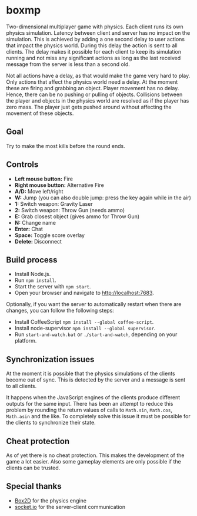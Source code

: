 # boxmp
Two-dimensional multiplayer game with physics. Each client runs its own physics simulation. Latency between client and server has no impact on the simulation. This is achieved by adding a one second delay to user actions that impact the physics world. During this delay the action is sent to all clients. The delay makes it possible for each client to keep its simulation running and not miss any significant actions as long as the last received message from the server is less than a second old.

Not all actions have a delay, as that would make the game very hard to play. Only actions that affect the physics world need a delay. At the moment these are firing and grabbing an object. Player movement has no delay. Hence, there can be no pushing or pulling of objects. Collisions between the player and objects in the physics world are resolved as if the player has zero mass. The player just gets pushed around without affecting the movement of these objects.

## Goal
Try to make the most kills before the round ends.

## Controls
- **Left mouse button:** Fire
- **Right mouse button:** Alternative Fire
- **A/D:** Move left/right
- **W:** Jump (you can also double jump: press the key again while in the air)
- **1:** Switch weapon: Gravity Laser
- **2:** Switch weapon: Throw Gun (needs ammo)
- **E:** Grab closest object (gives ammo for Throw Gun)
- **N:** Change name
- **Enter:** Chat
- **Space:** Toggle score overlay
- **Delete:** Disconnect

## Build process
- Install Node.js.
- Run `npm install`.
- Start the server with `npm start`.
- Open your browser and navigate to [http://localhost:7683](http://localhost:7683).

Optionally, if you want the server to automatically restart when there are changes, you can follow the following steps:

- Install CoffeeScript `npm install --global coffee-script`.
- Install node-supervisor `npm install --global supervisor`.
- Run `start-and-watch.bat` or `./start-and-watch`, depending on your platform.

## Synchronization issues
At the moment it is possible that the physics simulations of the clients become out of sync. This is detected by the server and a message is sent to all clients.

It happens when the JavaScript engines of the clients produce different outputs for the same input. There has been an attempt to reduce this problem by rounding the return values of calls to `Math.sin`, `Math.cos`, `Math.asin` and the like. To completely solve this issue it must be possible for the clients to synchronize their state.

## Cheat protection
As of yet there is no cheat protection. This makes the development of the game a lot easier. Also some gameplay elements are only possible if the clients can be trusted.

## Special thanks
- [Box2D](http://box2d.org/) for the physics engine
- [socket.io](http://socket.io/) for the server-client communication

